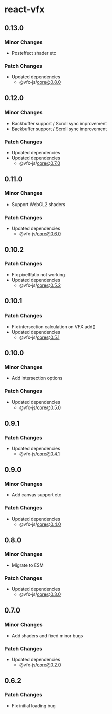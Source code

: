 # react-vfx

## 0.13.0

### Minor Changes

- Posteffect shader etc

### Patch Changes

- Updated dependencies
  - @vfx-js/core@0.8.0

## 0.12.0

### Minor Changes

- Backbuffer support / Scroll sync improvement
- Backbuffer support / Scroll sync improvement

### Patch Changes

- Updated dependencies
- Updated dependencies
  - @vfx-js/core@0.7.0

## 0.11.0

### Minor Changes

- Support WebGL2 shaders

### Patch Changes

- Updated dependencies
  - @vfx-js/core@0.6.0

## 0.10.2

### Patch Changes

- Fix pixelRatio not working
- Updated dependencies
  - @vfx-js/core@0.5.2

## 0.10.1

### Patch Changes

- Fix intersection calculation on VFX.add()
- Updated dependencies
  - @vfx-js/core@0.5.1

## 0.10.0

### Minor Changes

- Add intersection options

### Patch Changes

- Updated dependencies
  - @vfx-js/core@0.5.0

## 0.9.1

### Patch Changes

- Updated dependencies
  - @vfx-js/core@0.4.1

## 0.9.0

### Minor Changes

- Add canvas support etc

### Patch Changes

- Updated dependencies
  - @vfx-js/core@0.4.0

## 0.8.0

### Minor Changes

- Migrate to ESM

### Patch Changes

- Updated dependencies
  - @vfx-js/core@0.3.0

## 0.7.0

### Minor Changes

- Add shaders and fixed minor bugs

### Patch Changes

- Updated dependencies
  - @vfx-js/core@0.2.0

## 0.6.2

### Patch Changes

- Fix initial loading bug
